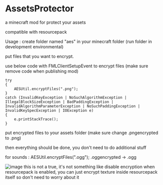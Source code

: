 # AssetsProtector
 a minecraft mod for protect your assets

compatible with resourcepack

Usage :
create folder named "aes" in your minecraft folder (run folder in development environmental)

put files that you want to encrypt.

use below code with FMLClientSetupEvent to encrypt files (make sure remove code when publishing mod)

```
try
{
    AESUtil.encryptFiles(".png");
}
catch (InvalidKeyException | NoSuchAlgorithmException | IllegalBlockSizeException | BadPaddingException | InvalidAlgorithmParameterException | NoSuchPaddingException | InvalidKeySpecException | IOException e) 
{
    e.printStackTrace();
}
```

put encrypted files to your assets folder (make sure change .pngencrypted to .png)

then everything should be done, you don't need to do additional stuff

for sounds :
AESUtil.encryptFiles(".ogg");
.oggencrypted -> .ogg

![image](https://github.com/user-attachments/assets/4171449b-9b5f-4e1b-a902-39af7c77b146)
this is not a true, it's not something like disable encryption when resourcepack is enabled, you can just encrypt texture inside resourcepack itself so don't need to worry about it
